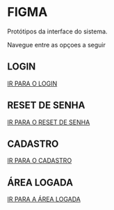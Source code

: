 # FIGMA

Protótipos da interface do sistema.

Navegue entre as opçoes a seguir

## LOGIN

[IR PARA O LOGIN](login.md)

## RESET DE SENHA

[IR PARA O RESET DE SENHA](login.md)

## CADASTRO

[IR PARA O CADASTRO](login.md)

## ÁREA LOGADA

[IR PARA A ÁREA LOGADA](login.md)
